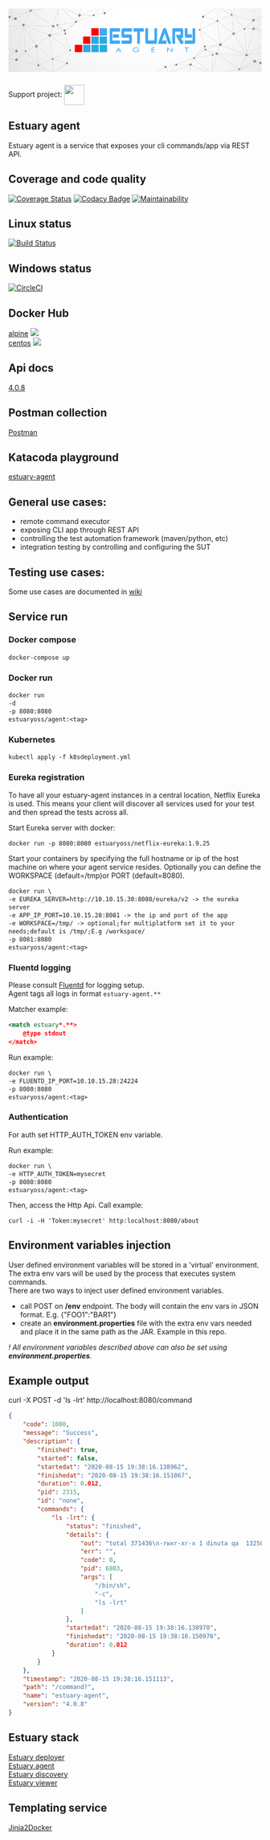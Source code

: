 <h1 align="center"><img src="./docs/images/banner_estuary.png" alt="Testing as a service with Docker"></h1>  

Support project: <a href="https://paypal.me/catalindinuta?locale.x=en_US"><img src="https://lh3.googleusercontent.com/Y2_nyEd0zJftXnlhQrWoweEvAy4RzbpDah_65JGQDKo9zCcBxHVpajYgXWFZcXdKS_o=s180-rw" height="40" width="40" align="center"></a>    

## Estuary agent
Estuary agent is a service that exposes your cli commands/app via REST API.

## Coverage and code quality
[![Coverage Status](https://coveralls.io/repos/github/estuaryoss/estuary-agent/badge.svg?branch=master)](https://coveralls.io/github/estuaryoss/estuary-agent?branch=master)
[![Codacy Badge](https://app.codacy.com/project/badge/Grade/8876747a1c044d1cb855e4e652365c99)](https://www.codacy.com/gh/estuaryoss/estuary-agent?utm_source=github.com&amp;utm_medium=referral&amp;utm_content=estuaryoss/estuary-agent&amp;utm_campaign=Badge_Grade)
[![Maintainability](https://api.codeclimate.com/v1/badges/e993e853603af9dd0906/maintainability)](https://codeclimate.com/github/estuaryoss/estuary-agent/maintainability)

## Linux status
[![Build Status](https://travis-ci.org/estuaryoss/estuary-agent.svg?branch=master)](https://travis-ci.org/estuaryoss/estuary-agent)

## Windows status
[![CircleCI](https://circleci.com/gh/estuaryoss/estuary-agent.svg?style=svg)](https://circleci.com/gh/estuaryoss/estuary-agent)  

## Docker Hub
[alpine](https://hub.docker.com/r/estuaryoss/agent)  ![](https://img.shields.io/docker/pulls/estuaryoss/agent.svg)  
[centos](https://hub.docker.com/r/estuaryoss/agent-centos)  ![](https://img.shields.io/docker/pulls/estuaryoss/agent-centos.svg)

## Api docs
[4.0.8](https://app.swaggerhub.com/apis/dinuta/estuary-testrunner/4.0.8)

## Postman collection
[Postman](https://documenter.getpostman.com/view/2360061/SVYrrdGe?version=latest)

## Katacoda playground
[estuary-agent](https://katacoda.com/dinuta/scenarios/estuary-agent)

## General use cases:
- remote command executor
- exposing CLI app through REST API
- controlling the test automation framework (maven/python, etc)
- integration testing by controlling and configuring the SUT

## Testing use cases:
Some use cases are documented in [wiki](https://github.com/dinuta/estuary-agent/wiki)

## Service run
### Docker compose
    docker-compose up
    
### Docker run

    docker run  
    -d 
    -p 8080:8080
    estuaryoss/agent:<tag>
    
    
### Kubernetes
    kubectl apply -f k8sdeployment.yml
    
### Eureka registration
To have all your estuary-agent instances in a central location, Netflix Eureka is used. This means your client will discover
all services used for your test and then spread the tests across all.

Start Eureka server with docker:

    docker run -p 8080:8080 estuaryoss/netflix-eureka:1.9.25

Start your containers by specifying the full hostname or ip of the host machine on where your agent service resides.
Optionally you can define the WORKSPACE (default=/tmp)or PORT (default=8080).

    docker run \
    -e EUREKA_SERVER=http://10.10.15.30:8080/eureka/v2 -> the eureka server
    -e APP_IP_PORT=10.10.15.28:8081 -> the ip and port of the app
    -e WORKSPACE=/tmp/ -> optional;for multiplatform set it to your needs;default is /tmp/;E.g /workspace/
    -p 8081:8080
    estuaryoss/agent:<tag>

### Fluentd logging
Please consult [Fluentd](https://github.com/fluent/fluentd) for logging setup.  
Agent tags all logs in format ```estuary-agent.**```

Matcher example:  

``` xml
<match estuary*.**>
    @type stdout
</match>
```

Run example:

    docker run \
    -e FLUENTD_IP_PORT=10.10.15.28:24224
    -p 8080:8080
    estuaryoss/agent:<tag>

### Authentication
For auth set HTTP_AUTH_TOKEN env variable.  

Run example:

    docker run \
    -e HTTP_AUTH_TOKEN=mysecret
    -p 8080:8080
    estuaryoss/agent:<tag>

Then, access the Http Api. Call example:
  
    curl -i -H 'Token:mysecret' http:localhost:8080/about

## Environment variables injection
User defined environment variables will be stored in a 'virtual' environment. The extra env vars will be used by the process that executes system commands.  
There are two ways to inject user defined environment variables.    
-   call POST on **/env** endpoint. The body will contain the env vars in JSON format. E.g. {"FOO1":"BAR1"}  
-   create an **environment.properties** file with the extra env vars needed and place it in the same path as the JAR. Example in this repo.  

*! All environment variables described above can also be set using **environment.properties**.*

## Example output
curl -X POST -d 'ls -lrt' http://localhost:8080/command

```json
{
    "code": 1000,
    "message": "Success",
    "description": {
        "finished": true,
        "started": false,
        "startedat": "2020-08-15 19:38:16.138962",
        "finishedat": "2020-08-15 19:38:16.151067",
        "duration": 0.012,
        "pid": 2315,
        "id": "none",
        "commands": {
            "ls -lrt": {
                "status": "finished",
                "details": {
                    "out": "total 371436\n-rwxr-xr-x 1 dinuta qa  13258464 Jun 24 09:25 main-linux\ndrwxr-xr-x 4 dinuta qa        40 Jul  1 11:42 tmp\n-rw-r--r-- 1 dinuta qa  77707265 Jul 25 19:38 testrunner-linux.zip\n-rw------- 1 dinuta qa   4911271 Aug 14 10:00 nohup.out\n",
                    "err": "",
                    "code": 0,
                    "pid": 6803,
                    "args": [
                        "/bin/sh",
                        "-c",
                        "ls -lrt"
                    ]
                },
                "startedat": "2020-08-15 19:38:16.138970",
                "finishedat": "2020-08-15 19:38:16.150976",
                "duration": 0.012
            }
        }
    },
    "timestamp": "2020-08-15 19:38:16.151113",
    "path": "/command?",
    "name": "estuary-agent",
    "version": "4.0.8"
}
```

## Estuary stack
[Estuary deployer](https://github.com/estuaryoss/estuary-deployer)  
[Estuary agent](https://github.com/estuaryoss/estuary-agent)  
[Estuary discovery](https://github.com/estuaryoss/estuary-discovery)  
[Estuary viewer](https://github.com/estuaryoss/estuary-viewer)  

## Templating service
[Jinja2Docker](https://github.com/dinuta/jinja2docker) 
